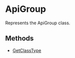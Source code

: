 # ApiGroup

Represents the ApiGroup class.

## Methods

- [GetClassType](./Methods/GetClassType.md)
